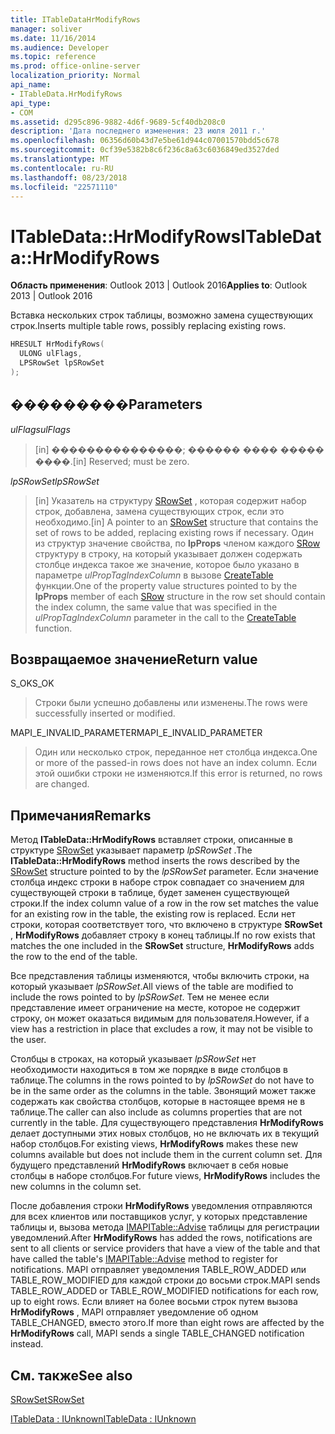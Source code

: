 ```yaml
---
title: ITableDataHrModifyRows
manager: soliver
ms.date: 11/16/2014
ms.audience: Developer
ms.topic: reference
ms.prod: office-online-server
localization_priority: Normal
api_name:
- ITableData.HrModifyRows
api_type:
- COM
ms.assetid: d295c896-9882-4d6f-9689-5cf40db208c0
description: 'Дата последнего изменения: 23 июля 2011 г.'
ms.openlocfilehash: 06356d60b43d7e5be61d944c07001570bdd5c678
ms.sourcegitcommit: 0cf39e5382b8c6f236c8a63c6036849ed3527ded
ms.translationtype: MT
ms.contentlocale: ru-RU
ms.lasthandoff: 08/23/2018
ms.locfileid: "22571110"
---
```

# <a name="itabledatahrmodifyrows"></a><span data-ttu-id="aa0dd-103">ITableData::HrModifyRows</span><span class="sxs-lookup"><span data-stu-id="aa0dd-103">ITableData::HrModifyRows</span></span>

  
  
<span data-ttu-id="aa0dd-104">**Область применения**: Outlook 2013 | Outlook 2016</span><span class="sxs-lookup"><span data-stu-id="aa0dd-104">**Applies to**: Outlook 2013 | Outlook 2016</span></span> 
  
<span data-ttu-id="aa0dd-105">Вставка нескольких строк таблицы, возможно замена существующих строк.</span><span class="sxs-lookup"><span data-stu-id="aa0dd-105">Inserts multiple table rows, possibly replacing existing rows.</span></span>
  
```cpp
HRESULT HrModifyRows(
  ULONG ulFlags,
  LPSRowSet lpSRowSet
);
```

## <a name="parameters"></a><span data-ttu-id="aa0dd-106">���������</span><span class="sxs-lookup"><span data-stu-id="aa0dd-106">Parameters</span></span>

 <span data-ttu-id="aa0dd-107">_ulFlags_</span><span class="sxs-lookup"><span data-stu-id="aa0dd-107">_ulFlags_</span></span>
  
> <span data-ttu-id="aa0dd-108">[in] ���������������; ������ ���� ����� ����.</span><span class="sxs-lookup"><span data-stu-id="aa0dd-108">[in] Reserved; must be zero.</span></span>
    
 <span data-ttu-id="aa0dd-109">_lpSRowSet_</span><span class="sxs-lookup"><span data-stu-id="aa0dd-109">_lpSRowSet_</span></span>
  
> <span data-ttu-id="aa0dd-110">[in] Указатель на структуру [SRowSet](srowset.md) , которая содержит набор строк, добавлена, замена существующих строк, если это необходимо.</span><span class="sxs-lookup"><span data-stu-id="aa0dd-110">[in] A pointer to an [SRowSet](srowset.md) structure that contains the set of rows to be added, replacing existing rows if necessary.</span></span> <span data-ttu-id="aa0dd-111">Один из структур значение свойства, по **lpProps** членом каждого [SRow](srow.md) структуру в строку, на который указывает должен содержать столбце индекса такое же значение, которое было указано в параметре _ulPropTagIndexColumn_ в вызове [ CreateTable](createtable.md) функции.</span><span class="sxs-lookup"><span data-stu-id="aa0dd-111">One of the property value structures pointed to by the **lpProps** member of each [SRow](srow.md) structure in the row set should contain the index column, the same value that was specified in the  _ulPropTagIndexColumn_ parameter in the call to the [CreateTable](createtable.md) function.</span></span> 
    
## <a name="return-value"></a><span data-ttu-id="aa0dd-112">Возвращаемое значение</span><span class="sxs-lookup"><span data-stu-id="aa0dd-112">Return value</span></span>

<span data-ttu-id="aa0dd-113">S_OK</span><span class="sxs-lookup"><span data-stu-id="aa0dd-113">S_OK</span></span> 
  
> <span data-ttu-id="aa0dd-114">Строки были успешно добавлены или изменены.</span><span class="sxs-lookup"><span data-stu-id="aa0dd-114">The rows were successfully inserted or modified.</span></span>
    
<span data-ttu-id="aa0dd-115">MAPI_E_INVALID_PARAMETER</span><span class="sxs-lookup"><span data-stu-id="aa0dd-115">MAPI_E_INVALID_PARAMETER</span></span> 
  
> <span data-ttu-id="aa0dd-116">Один или несколько строк, переданное нет столбца индекса.</span><span class="sxs-lookup"><span data-stu-id="aa0dd-116">One or more of the passed-in rows does not have an index column.</span></span> <span data-ttu-id="aa0dd-117">Если этой ошибки строки не изменяются.</span><span class="sxs-lookup"><span data-stu-id="aa0dd-117">If this error is returned, no rows are changed.</span></span>
    
## <a name="remarks"></a><span data-ttu-id="aa0dd-118">Примечания</span><span class="sxs-lookup"><span data-stu-id="aa0dd-118">Remarks</span></span>

<span data-ttu-id="aa0dd-119">Метод **ITableData::HrModifyRows** вставляет строки, описанные в структуре [SRowSet](srowset.md) указывает параметр _lpSRowSet_ .</span><span class="sxs-lookup"><span data-stu-id="aa0dd-119">The **ITableData::HrModifyRows** method inserts the rows described by the [SRowSet](srowset.md) structure pointed to by the  _lpSRowSet_ parameter.</span></span> <span data-ttu-id="aa0dd-120">Если значение столбца индекс строки в наборе строк совпадает со значением для существующей строки в таблице, будет заменен существующей строки.</span><span class="sxs-lookup"><span data-stu-id="aa0dd-120">If the index column value of a row in the row set matches the value for an existing row in the table, the existing row is replaced.</span></span> <span data-ttu-id="aa0dd-121">Если нет строки, которая соответствует того, что включено в структуре **SRowSet** , **HrModifyRows** добавляет строку в конец таблицы.</span><span class="sxs-lookup"><span data-stu-id="aa0dd-121">If no row exists that matches the one included in the **SRowSet** structure, **HrModifyRows** adds the row to the end of the table.</span></span> 
  
<span data-ttu-id="aa0dd-122">Все представления таблицы изменяются, чтобы включить строки, на который указывает _lpSRowSet_.</span><span class="sxs-lookup"><span data-stu-id="aa0dd-122">All views of the table are modified to include the rows pointed to by  _lpSRowSet_.</span></span> <span data-ttu-id="aa0dd-123">Тем не менее если представление имеет ограничение на месте, которое не содержит строку, он может оказаться видимым для пользователя.</span><span class="sxs-lookup"><span data-stu-id="aa0dd-123">However, if a view has a restriction in place that excludes a row, it may not be visible to the user.</span></span> 
  
<span data-ttu-id="aa0dd-124">Столбцы в строках, на который указывает _lpSRowSet_ нет необходимости находиться в том же порядке в виде столбцов в таблице.</span><span class="sxs-lookup"><span data-stu-id="aa0dd-124">The columns in the rows pointed to by  _lpSRowSet_ do not have to be in the same order as the columns in the table.</span></span> <span data-ttu-id="aa0dd-125">Звонящий может также содержать как свойства столбцов, которые в настоящее время не в таблице.</span><span class="sxs-lookup"><span data-stu-id="aa0dd-125">The caller can also include as columns properties that are not currently in the table.</span></span> <span data-ttu-id="aa0dd-126">Для существующего представления **HrModifyRows** делает доступными этих новых столбцов, но не включать их в текущий набор столбцов.</span><span class="sxs-lookup"><span data-stu-id="aa0dd-126">For existing views, **HrModifyRows** makes these new columns available but does not include them in the current column set.</span></span> <span data-ttu-id="aa0dd-127">Для будущего представлений **HrModifyRows** включает в себя новые столбцы в наборе столбцов.</span><span class="sxs-lookup"><span data-stu-id="aa0dd-127">For future views, **HrModifyRows** includes the new columns in the column set.</span></span> 
  
<span data-ttu-id="aa0dd-128">После добавления строки **HrModifyRows** уведомления отправляются для всех клиентов или поставщиков услуг, у которых представление таблицы и, вызова метода [IMAPITable::Advise](imapitable-advise.md) таблицы для регистрации уведомлений.</span><span class="sxs-lookup"><span data-stu-id="aa0dd-128">After **HrModifyRows** has added the rows, notifications are sent to all clients or service providers that have a view of the table and that have called the table's [IMAPITable::Advise](imapitable-advise.md) method to register for notifications.</span></span> <span data-ttu-id="aa0dd-129">MAPI отправляет уведомления TABLE_ROW_ADDED или TABLE_ROW_MODIFIED для каждой строки до восьми строк.</span><span class="sxs-lookup"><span data-stu-id="aa0dd-129">MAPI sends TABLE_ROW_ADDED or TABLE_ROW_MODIFIED notifications for each row, up to eight rows.</span></span> <span data-ttu-id="aa0dd-130">Если влияет на более восьми строк путем вызова **HrModifyRows** , MAPI отправляет уведомление об одном TABLE_CHANGED, вместо этого.</span><span class="sxs-lookup"><span data-stu-id="aa0dd-130">If more than eight rows are affected by the **HrModifyRows** call, MAPI sends a single TABLE_CHANGED notification instead.</span></span> 
  
## <a name="see-also"></a><span data-ttu-id="aa0dd-131">См. также</span><span class="sxs-lookup"><span data-stu-id="aa0dd-131">See also</span></span>



[<span data-ttu-id="aa0dd-132">SRowSet</span><span class="sxs-lookup"><span data-stu-id="aa0dd-132">SRowSet</span></span>](srowset.md)
  
[<span data-ttu-id="aa0dd-133">ITableData : IUnknown</span><span class="sxs-lookup"><span data-stu-id="aa0dd-133">ITableData : IUnknown</span></span>](itabledataiunknown.md)


